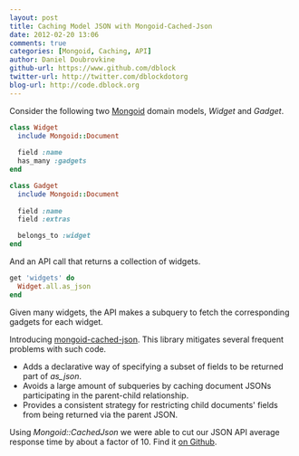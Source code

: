 ```yaml
---
layout: post
title: Caching Model JSON with Mongoid-Cached-Json
date: 2012-02-20 13:06
comments: true
categories: [Mongoid, Caching, API]
author: Daniel Doubrovkine
github-url: https://www.github.com/dblock
twitter-url: http://twitter.com/dblockdotorg
blog-url: http://code.dblock.org
---
```

Consider the following two [Mongoid](http://mongoid.org) domain models, *Widget* and *Gadget*.

``` ruby widget.rb
class Widget
  include Mongoid::Document
  
  field :name
  has_many :gadgets
end
```
``` ruby gadget.rb
class Gadget
  include Mongoid::Document
  
  field :name
  field :extras

  belongs_to :widget
end
```
And an API call that returns a collection of widgets.

``` ruby
get 'widgets' do
  Widget.all.as_json
end
```

Given many widgets, the API makes a subquery to fetch the corresponding gadgets for each widget.

Introducing [mongoid-cached-json](https://github.com/dblock/mongoid-cached-json). This library mitigates several frequent problems with such code.

* Adds a declarative way of specifying a subset of fields to be returned part of *as_json*.
* Avoids a large amount of subqueries by caching document JSONs participating in the parent-child relationship.
* Provides a consistent strategy for restricting child documents' fields from being returned via the parent JSON.

Using *Mongoid::CachedJson* we were able to cut our JSON API average response time by about a factor of 10. Find it [on Github](https://github.com/dblock/mongoid-cached-json).
